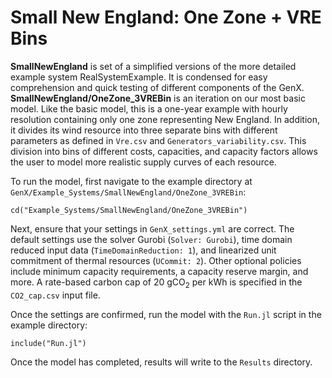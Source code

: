 # Small New England: One Zone + VRE Bins

**SmallNewEngland** is set of a simplified versions of the more detailed example system RealSystemExample. It is condensed for easy comprehension and quick testing of different components of the GenX. **SmallNewEngland/OneZone_3VREBin** is an iteration on our most basic model. Like the basic model, this is a one-year example with hourly resolution containing only one zone representing New England. In addition, it divides its wind resource into three separate bins with different parameters as defined in `Vre.csv` and `Generators_variability.csv`. This division into bins of different costs, capacities, and capacity factors allows the user to model more realistic supply curves of each resource. 

To run the model, first navigate to the example directory at `GenX/Example_Systems/SmallNewEngland/OneZone_3VREBin`:

`cd("Example_Systems/SmallNewEngland/OneZone_3VREBin")`
   
Next, ensure that your settings in `GenX_settings.yml` are correct. The default settings use the solver Gurobi (`Solver: Gurobi`), time domain reduced input data (`TimeDomainReduction: 1`), and linearized unit commitment of thermal resources (`UCommit: 2`). Other optional policies include minimum capacity requirements, a capacity reserve margin, and more. A rate-based carbon cap of 20 gCO<sub>2</sub> per kWh is specified in the `CO2_cap.csv` input file.

Once the settings are confirmed, run the model with the `Run.jl` script in the example directory:

`include("Run.jl")`

Once the model has completed, results will write to the `Results` directory.